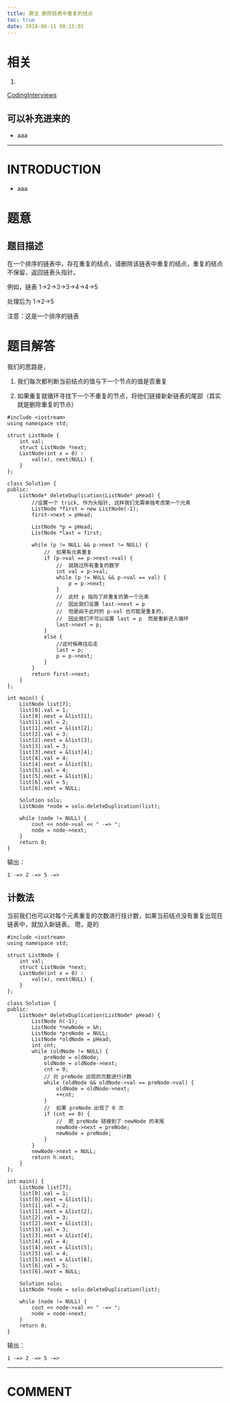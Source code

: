 ```yaml
---
title: 算法 删除链表中重复的结点
toc: true
date: 2018-06-11 08:15:01
---
```


# 相关






  1.


[CodingInterviews](https://github.com/gatieme/CodingInterviews)







## 可以补充进来的






  * aaa





* * *





# INTRODUCTION






  * aaa




# 题意




## **题目描述**


在一个排序的链表中，存在重复的结点，请删除该链表中重复的结点，重复的结点不保留，返回链表头指针。

例如，链表 1->2->3->3->4->4->5

处理后为 1->2->5

注意：这是一个排序的链表




# 题目解答


我们的思路是，




  1. 我们每次都判断当前结点的值与下一个节点的值是否重复


  2. 如果重复就循环寻找下一个不重复的节点，将他们链接新新链表的尾部（其实就是删除重复的节点）




    #include <iostream>
    using namespace std;

    struct ListNode {
        int val;
        struct ListNode *next;
        ListNode(int x = 0) :
            val(x), next(NULL) {
        }
    };

    class Solution {
    public:
        ListNode* deleteDuplication(ListNode* pHead) {
            //设置一个 trick, 作为头指针, 这样我们无需单独考虑第一个元素
            ListNode *first = new ListNode(-1);
            first->next = pHead;

            ListNode *p = pHead;
            ListNode *last = first;

            while (p != NULL && p->next != NULL) {
                //  如果有元素重复
                if (p->val == p->next->val) {
                    //  就跳过所有重复的数字
                    int val = p->val;
                    while (p != NULL && p->val == val) {
                        p = p->next;
                    }
                    //  此时 p 指向了非重复的第一个元素
                    //  因此我们设置 last->next = p
                    //  但是由于此时的 p-val 也可能是重复的,
                    //  因此我们不可以设置 last = p  而是重新进入循环
                    last->next = p;
                }
                else {
                    //这时候再往后走
                    last = p;
                    p = p->next;
                }
            }
            return first->next;
        }
    };

    int main() {
        ListNode list[7];
        list[0].val = 1;
        list[0].next = &list[1];
        list[1].val = 2;
        list[1].next = &list[2];
        list[2].val = 3;
        list[2].next = &list[3];
        list[3].val = 3;
        list[3].next = &list[4];
        list[4].val = 4;
        list[4].next = &list[5];
        list[5].val = 4;
        list[5].next = &list[6];
        list[6].val = 5;
        list[6].next = NULL;

        Solution solu;
        ListNode *node = solu.deleteDuplication(list);

        while (node != NULL) {
            cout << node->val << " -=> ";
            node = node->next;
        }
        return 0;
    }


输出：


    1 -=> 2 -=> 5 -=>




## 计数法


当前我们也可以对每个元素重复的次数进行技计数，如果当前结点没有重复出现在链表中，就加入新链表。 嗯，是的


    #include <iostream>
    using namespace std;

    struct ListNode {
        int val;
        struct ListNode *next;
        ListNode(int x = 0) :
            val(x), next(NULL) {
        }
    };

    class Solution {
    public:
        ListNode* deleteDuplication(ListNode* pHead) {
            ListNode h(-1);
            ListNode *newNode = &h;
            ListNode *preNode = NULL;
            ListNode *oldNode = pHead;
            int cnt;
            while (oldNode != NULL) {
                preNode = oldNode;
                oldNode = oldNode->next;
                cnt = 0;
                // 对 preNode 出现的次数进行计数
                while (oldNode && oldNode->val == preNode->val) {
                    oldNode = oldNode->next;
                    ++cnt;
                }
                //  如果 preNode 出现了 0 次
                if (cnt == 0) {
                    //  把 preNode 链接到了 newNode 的末尾
                    newNode->next = preNode;
                    newNode = preNode;
                }
            }
            newNode->next = NULL;
            return h.next;
        }
    };

    int main() {
        ListNode list[7];
        list[0].val = 1;
        list[0].next = &list[1];
        list[1].val = 2;
        list[1].next = &list[2];
        list[2].val = 3;
        list[2].next = &list[3];
        list[3].val = 3;
        list[3].next = &list[4];
        list[4].val = 4;
        list[4].next = &list[5];
        list[5].val = 4;
        list[5].next = &list[6];
        list[6].val = 5;
        list[6].next = NULL;

        Solution solu;
        ListNode *node = solu.deleteDuplication(list);

        while (node != NULL) {
            cout << node->val << " -=> ";
            node = node->next;
        }
        return 0;
    }


输出：


    1 -=> 2 -=> 5 -=>














* * *





# COMMENT

